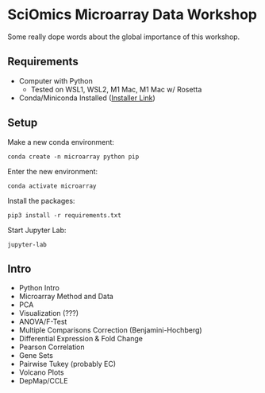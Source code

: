 # SciOmics Microarray Data Workshop

Some really dope words about the global importance of this workshop.

## Requirements

- Computer with Python
    - Tested on WSL1, WSL2, M1 Mac, M1 Mac w/ Rosetta
- Conda/Miniconda Installed ([Installer Link](https://docs.conda.io/en/latest/miniconda.html))

## Setup

Make a new conda environment:
```
conda create -n microarray python pip
```

Enter the new environment:
```
conda activate microarray
```

Install the packages:
```
pip3 install -r requirements.txt
```

Start Jupyter Lab:
```
jupyter-lab
```

## Intro
- Python Intro
- Microarray Method and Data
- PCA
- Visualization (???)
- ANOVA/F-Test
- Multiple Comparisons Correction (Benjamini-Hochberg)
- Differential Expression & Fold Change
- Pearson Correlation
- Gene Sets
- Pairwise Tukey (probably EC)
- Volcano Plots
- DepMap/CCLE
